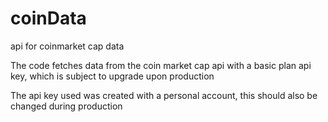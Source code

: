# coinData
 api for coinmarket cap data

 The code fetches data from the coin market cap api with a basic plan api key,
 which is subject to upgrade upon production

 The api key used was created with a personal account, this should also be changed during production

